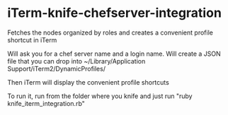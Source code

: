 # iTerm-knife-chefserver-integration
Fetches the nodes organized by roles and creates a convenient profile shortcut in iTerm

Will ask you for a chef server name and a login name. Will create a JSON file that you can drop into ~/Library/Application Support/iTerm2/DynamicProfiles/

Then iTerm will display the convenient profile shortcuts

To run it, run from the folder where you knife and just run "ruby knife_iterm_integration.rb"
